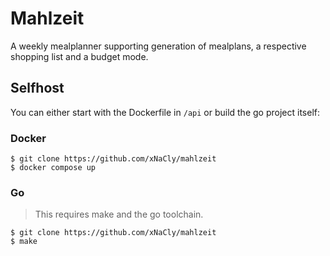 # Mahlzeit

A weekly mealplanner supporting generation of mealplans, a respective shopping
list and a budget mode.

## Selfhost

You can either start with the Dockerfile in `/api` or build the go project itself:

### Docker

```shell
$ git clone https://github.com/xNaCly/mahlzeit
$ docker compose up
```

### Go

> This requires make and the go toolchain.

```shell
$ git clone https://github.com/xNaCly/mahlzeit
$ make
```
